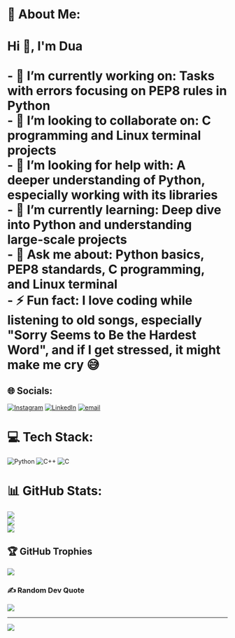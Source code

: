 # 💫 About Me:
# Hi 👋, I'm Dua<br><br>- 🔭 I’m currently working on: Tasks with errors focusing on PEP8 rules in Python<br>- 👯 I’m looking to collaborate on: C programming and Linux terminal projects<br>- 🤝 I’m looking for help with: A deeper understanding of Python, especially working with its libraries<br>- 🌱 I’m currently learning: Deep dive into Python and understanding large-scale projects<br>- 💬 Ask me about: Python basics, PEP8 standards, C programming, and Linux terminal<br>- ⚡ Fun fact: I love coding while listening to old songs, especially "Sorry Seems to Be the Hardest Word", and if I get stressed, it might make me cry 😅<br>


## 🌐 Socials:
[![Instagram](https://img.shields.io/badge/Instagram-%23E4405F.svg?logo=Instagram&logoColor=white)](https://instagram.com/doaa_manasrah292) [![LinkedIn](https://img.shields.io/badge/LinkedIn-%230077B5.svg?logo=linkedin&logoColor=white)](https://linkedin.com/in/doaa-mansour-546602383) [![email](https://img.shields.io/badge/Email-D14836?logo=gmail&logoColor=white)](mailto:doaamanasrah292@gmail.com) 

# 💻 Tech Stack:
![Python](https://img.shields.io/badge/python-3670A0?style=for-the-badge&logo=python&logoColor=ffdd54) ![C++](https://img.shields.io/badge/c++-%2300599C.svg?style=for-the-badge&logo=c%2B%2B&logoColor=white) ![C](https://img.shields.io/badge/c-%2300599C.svg?style=for-the-badge&logo=c&logoColor=white)
# 📊 GitHub Stats:
![](https://github-readme-stats.vercel.app/api?username=doaa292&theme=dark&hide_border=false&include_all_commits=true&count_private=false)<br/>
![](https://nirzak-streak-stats.vercel.app/?user=doaa292&theme=dark&hide_border=false)<br/>
![](https://github-readme-stats.vercel.app/api/top-langs/?username=doaa292&theme=dark&hide_border=false&include_all_commits=true&count_private=false&layout=compact)

## 🏆 GitHub Trophies
![](https://github-profile-trophy.vercel.app/?username=doaa292&theme=radical&no-frame=false&no-bg=true&margin-w=4)

### ✍️ Random Dev Quote
![](https://quotes-github-readme.vercel.app/api?type=horizontal&theme=dark)

---
[![](https://visitcount.itsvg.in/api?id=doaa292&icon=0&color=0)](https://visitcount.itsvg.in)

<!-- Proudly created with GPRM ( https://gprm.itsvg.in ) -->
